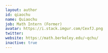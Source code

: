 ```yaml
---
layout: author
id: qiaochu
name: Quiaochu
job: Math Intern (Former)
avatar: https://i.stack.imgur.com/CexfJ.png
twitter: 
website: https://math.berkeley.edu/~qchu/
inactive: true
---
```

